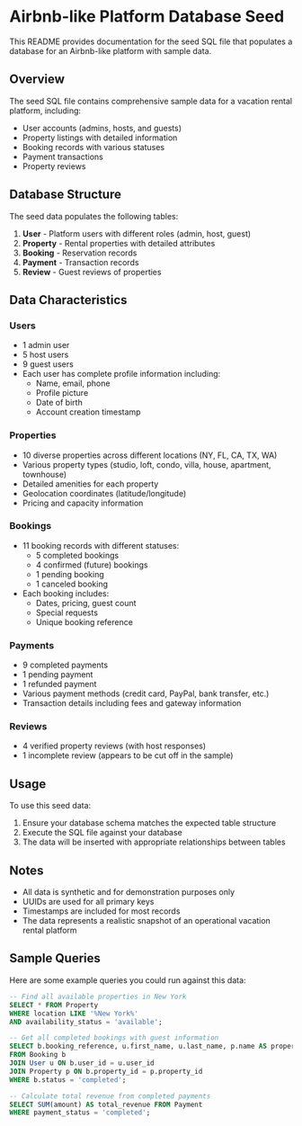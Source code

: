 # Airbnb-like Platform Database Seed

This README provides documentation for the seed SQL file that populates a database for an Airbnb-like platform with sample data.

## Overview

The seed SQL file contains comprehensive sample data for a vacation rental platform, including:

- User accounts (admins, hosts, and guests)
- Property listings with detailed information
- Booking records with various statuses
- Payment transactions
- Property reviews

## Database Structure

The seed data populates the following tables:

1. **User** - Platform users with different roles (admin, host, guest)
2. **Property** - Rental properties with detailed attributes
3. **Booking** - Reservation records
4. **Payment** - Transaction records
5. **Review** - Guest reviews of properties

## Data Characteristics

### Users
- 1 admin user
- 5 host users
- 9 guest users
- Each user has complete profile information including:
  - Name, email, phone
  - Profile picture
  - Date of birth
  - Account creation timestamp

### Properties
- 10 diverse properties across different locations (NY, FL, CA, TX, WA)
- Various property types (studio, loft, condo, villa, house, apartment, townhouse)
- Detailed amenities for each property
- Geolocation coordinates (latitude/longitude)
- Pricing and capacity information

### Bookings
- 11 booking records with different statuses:
  - 5 completed bookings
  - 4 confirmed (future) bookings
  - 1 pending booking
  - 1 canceled booking
- Each booking includes:
  - Dates, pricing, guest count
  - Special requests
  - Unique booking reference

### Payments
- 9 completed payments
- 1 pending payment
- 1 refunded payment
- Various payment methods (credit card, PayPal, bank transfer, etc.)
- Transaction details including fees and gateway information

### Reviews
- 4 verified property reviews (with host responses)
- 1 incomplete review (appears to be cut off in the sample)

## Usage

To use this seed data:

1. Ensure your database schema matches the expected table structure
2. Execute the SQL file against your database
3. The data will be inserted with appropriate relationships between tables

## Notes

- All data is synthetic and for demonstration purposes only
- UUIDs are used for all primary keys
- Timestamps are included for most records
- The data represents a realistic snapshot of an operational vacation rental platform

## Sample Queries

Here are some example queries you could run against this data:

```sql
-- Find all available properties in New York
SELECT * FROM Property 
WHERE location LIKE '%New York%' 
AND availability_status = 'available';

-- Get all completed bookings with guest information
SELECT b.booking_reference, u.first_name, u.last_name, p.name AS property_name
FROM Booking b
JOIN User u ON b.user_id = u.user_id
JOIN Property p ON b.property_id = p.property_id
WHERE b.status = 'completed';

-- Calculate total revenue from completed payments
SELECT SUM(amount) AS total_revenue FROM Payment 
WHERE payment_status = 'completed';
```